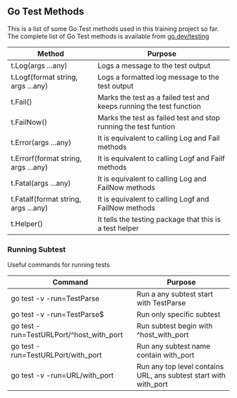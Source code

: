 ## Go Test Methods 

This is a list of some Go Test methods used in this training project so far. 
The complete list of Go Test methods is available from [go.dev/testing](https://pkg.go.dev/testing#pkg-index)

| Method                               | Purpose                                                             |
| ------------------------------------ | ------------------------------------------------------------------- |
| t.Log(args ...any)                   | Logs a message to the test output                                   |
| t.Logf(format string, args ...any)   | Logs a formatted log message to the test output                     |
| t.Fail()                             | Marks the test as a failed test and keeps running the test function |
| t.FailNow()                          | Marks the test as failed test and stop running the test funtion     |
| t.Error(args ...any)                 | It is equivalent to calling Log and Fail methods                    |
| t.Errorf(format string, args ...any) | It is equivalent to calling Logf and Failf methods                  |
| t.Fatal(args ...any)                 | It is equivalent to calling Log and FailNow methods                 |
| t.Fatalf(format string, args ...any) | It is equivalent to calling Logf and FailNow methods                |
| t.Helper()                           | It tells the testing package that this is a test helper             |

### Running Subtest
Useful commands for running tests  

| Command                                  | Purpose                                                          |
| ---------------------------------------- | ---------------------------------------------------------------- |
| go test -v -run=TestParse                | Run a any subtest start with TestParse                           |
| go test -v -run=TestParse$               | Run only specific subtest                                        |
| go test -run=TestURLPort/^host_with_port | Run subtest begin with ^host_with_port                           |
| go test -run=TestURLPort/with_port       | Run any subtest name contain with_port                           |
| go test -v -run=URL/with_port            | Run any top level contains URL, ans subtest start with with_port |


 
